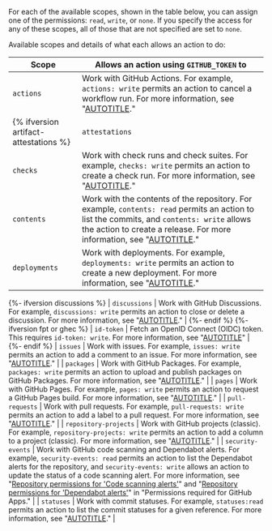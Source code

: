 For each of the available scopes, shown in the table below, you can assign one of the permissions: `read`, `write`, or `none`. If you specify the access for any of these scopes, all of those that are not specified are set to `none`.

Available scopes and details of what each allows an action to do:

| Scope | Allows an action using `GITHUB_TOKEN` to |
| --- | --- |
|  `actions` | Work with GitHub Actions. For example, `actions: write` permits an action to cancel a workflow run. For more information, see "[AUTOTITLE](/rest/overview/permissions-required-for-github-apps?apiVersion=2022-11-28#repository-permissions-for-actions)." |
{% ifversion artifact-attestations %}|  `attestations` | Work with artifact attestations. For example, `attestations: write` permits an action to generate an artifact attestation for a build. For more information, see "[AUTOTITLE](/actions/security-guides/using-artifact-attestations-to-establish-provenance-for-builds)" |{% endif %}
|  `checks` | Work with check runs and check suites. For example, `checks: write` permits an action to create a check run. For more information, see "[AUTOTITLE](/rest/overview/permissions-required-for-github-apps?apiVersion=2022-11-28#repository-permissions-for-checks)." |
|  `contents` | Work with the contents of the repository. For example, `contents: read` permits an action to list the commits, and `contents: write` allows the action to create a release. For more information, see "[AUTOTITLE](/rest/overview/permissions-required-for-github-apps?apiVersion=2022-11-28#repository-permissions-for-contents)." |
|  `deployments` | Work with deployments. For example, `deployments: write` permits an action to create a new deployment. For more information, see "[AUTOTITLE](/rest/overview/permissions-required-for-github-apps?apiVersion=2022-11-28#repository-permissions-for-deployments)." |
{%- ifversion discussions %}
|  `discussions` | Work with GitHub Discussions. For example, `discussions: write` permits an action to close or delete a discussion. For more information, see "[AUTOTITLE](/graphql/guides/using-the-graphql-api-for-discussions)." |
{%- endif %}
{%- ifversion fpt or ghec %}
|  `id-token` | Fetch an OpenID Connect (OIDC) token. This requires `id-token: write`. For more information, see "[AUTOTITLE](/actions/deployment/security-hardening-your-deployments/about-security-hardening-with-openid-connect#updating-your-actions-for-oidc)" |
{%- endif %}
|  `issues` | Work with issues. For example, `issues: write` permits an action to add a comment to an issue. For more information, see "[AUTOTITLE](/rest/overview/permissions-required-for-github-apps?apiVersion=2022-11-28#repository-permissions-for-issues)." |
|  `packages` | Work with GitHub Packages. For example, `packages: write` permits an action to upload and publish packages on GitHub Packages. For more information, see "[AUTOTITLE](/packages/learn-github-packages/about-permissions-for-github-packages#about-scopes-and-permissions-for-package-registries)." |
|  `pages` | Work with GitHub Pages. For example, `pages: write` permits an action to request a GitHub Pages build. For more information, see "[AUTOTITLE](/rest/overview/permissions-required-for-github-apps?apiVersion=2022-11-28#repository-permissions-for-pages)." |
|  `pull-requests` | Work with pull requests. For example, `pull-requests: write` permits an action to add a label to a pull request. For more information, see "[AUTOTITLE](/rest/overview/permissions-required-for-github-apps?apiVersion=2022-11-28#repository-permissions-for-pull-requests)." |
|  `repository-projects` | Work with GitHub projects (classic). For example, `repository-projects: write` permits an action to add a column to a project (classic). For more information, see "[AUTOTITLE](/rest/overview/permissions-required-for-github-apps?apiVersion=2022-11-28#repository-permissions-for-projects)." |
|  `security-events` | Work with GitHub code scanning and Dependabot alerts. For example, `security-events: read` permits an action to list the Dependabot alerts for the repository, and `security-events: write` allows an action to update the status of a code scanning alert. For more information, see "[Repository permissions for 'Code scanning alerts'](/rest/overview/permissions-required-for-github-apps?apiVersion=2022-11-28#repository-permissions-for-code-scanning-alerts)" and "[Repository permissions for 'Dependabot alerts'](/rest/overview/permissions-required-for-github-apps?apiVersion=2022-11-28#repository-permissions-for-dependabot-alerts)" in "Permissions required for GitHub Apps." |
| `statuses` | Work with commit statuses. For example, `statuses:read` permits an action to list the commit statuses for a given reference. For more information, see "[AUTOTITLE](/rest/overview/permissions-required-for-github-apps?apiVersion=2022-11-28#repository-permissions-for-commit-statuses)." |
